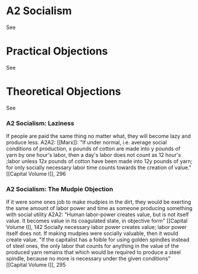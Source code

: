 # A2 Socialism
See 

# Practical Objections
See 



# Theoretical Objections
See

### A2 Socialism: Laziness
If people are paid the same thing no matter what, they will become lazy and produce less.
	A2A2: [[Marx]]: "If under normal, i.e. average social conditions of production, x pounds of cotton are made into y pounds of yarn by one hour's labor, then a day's labor does not count as 12 hour's ;labor unless 12x pounds of cotton have been made into 12y pounds of yarn; for only socially necessary labor time counts towards the creation of value." [[Capital Volume I]], 296

### A2 Socialism: The Mudpie Objection
If it were some ones job to make mudpies in the dirt, they would be exerting the same amount of labor power and time as someone producing something with social utility
			A2A2: "Human labor-power creates value, but is not itself value. It becomes value in its coagulated state, in objective form" [[Capital Volume I]], 142
			Socially necessary labor power creates value; labor power itself does not. If making mudpies were socially valuable, then it would create value.
				"If the capitalist has a foible for using golden spindles instead of steel ones, the only labor that counts for anything in the value of the produced yarn remains that which would be required to produce a steel spindle, because no more is necessary under the given conditions" [[Capital Volume I]], 295